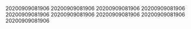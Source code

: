 20200909081906
20200909081906
20200909081906
20200909081906
20200909081906
20200909081906
20200909081906
20200909081906
20200909081906

